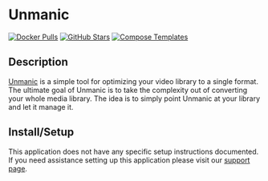 # Unmanic

[![Docker Pulls](https://img.shields.io/docker/pulls/josh5/unmanic?style=flat-square&color=607D8B&label=docker%20pulls&logo=docker)](https://hub.docker.com/r/josh5/unmanic)
[![GitHub Stars](https://img.shields.io/github/stars/josh5/unmanic?style=flat-square&color=607D8B&label=github%20stars&logo=github)](https://github.com/josh5/unmanic)
[![Compose Templates](https://img.shields.io/static/v1?style=flat-square&color=607D8B&label=compose&message=templates)](https://github.com/GhostWriters/DockSTARTer/tree/master/compose/.apps/unmanic)

## Description

[Unmanic](https://github.com/josh5/unmanic) is a simple tool for optimizing your
video library to a single format. The ultimate goal of Unmanic is to take the
complexity out of converting your whole media library. The idea is to simply
point Unmanic at your library and let it manage it.

## Install/Setup

This application does not have any specific setup instructions documented. If
you need assistance setting up this application please visit our
[support page](https://dockstarter.com/basics/support/).
